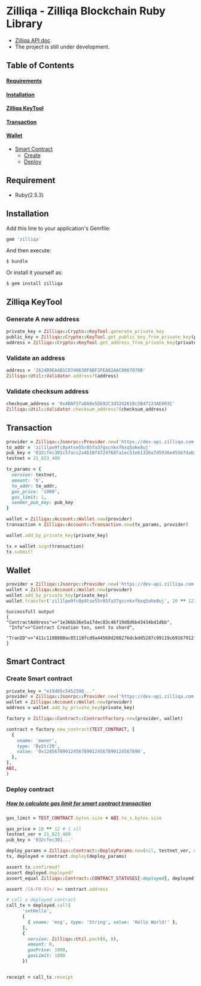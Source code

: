 # Zilliqa - Zilliqa Blockchain Ruby Library

- [Zilliqa API doc](https://apidocs.zilliqa.com/)
- The project is still under development.



## Table of Contents

<!-- TOC depthFrom:1 depthTo:6 withLinks:1 orderedList:0 -->

#### [Requirements](#requirement)
#### [Installation](#installation)
#### [Zilliqa KeyTool](#zilliqa-keytool)
#### [Transaction](#transaction-z)
#### [Wallet](#wallet-z)
- [Smart Contract](#contract)
    - [Create](#contract-create)
    - [Deploy](#contract-deploy)

<!-- /TOC -->



## <a name="requirement"></a>Requirement

- Ruby(2.5.3)



## <a name="installation"></a>Installation

Add this line to your application's Gemfile:

```ruby
gem 'zilliqa'
```

And then execute:

    $ bundle

Or install it yourself as:

    $ gem install zilliqa



## <a name="zilliqa-keytool"></a>Zilliqa KeyTool

### Generate A new address
```ruby
private_key = Zilliqa::Crypto::KeyTool.generate_private_key
public_key = Zilliqa::Crypto::KeyTool.get_public_key_from_private_key(private_key)
address = Zilliqa::Crypto::KeyTool.get_address_from_private_key(private_key)
```

### Validate an address
```ruby
address = '2624B9EA4B1CD740630F6BF2FEA82AAC0067070B'
Zilliqa::Util::Validator.address?(address)
```

### Validate checksum address
```ruby
checksum_address = '0x4BAF5faDA8e5Db92C3d3242618c5B47133AE003C'
Zilliqa::Util::Validator.checksum_address?(checksum_address)
```


## <a name="transaction-z"></a>Transaction

```ruby
provider = Zilliqa::Jsonrpc::Provider.new('https://dev-api.zilliqa.com')
to_addr = 'zil1lpw9fc8p4tse55r85fa37gscnkxf6xq5ahe8uj'
pub_key = '032cfec301c57acc2a4b18f47247687a1ec51e61336a7d5936e455b7dab3ae712e'
testnet = 21_823_489

tx_params = {
  version: testnet,
  amount: '0',
  to_addr: to_addr,
  gas_price: '1000',
  gas_limit: 1,
  sender_pub_key: pub_key
}

wallet = Zilliqa::Account::Wallet.new(provider)
transaction = Zilliqa::Account::Transaction.new(tx_params, provider)

wallet.add_by_private_key(private_key)

tx = wallet.sign(transaction)
tx.submit!
```

## <a name="wallet-z"></a>Wallet

```ruby
provider = Zilliqa::Jsonrpc::Provider.new('https://dev-api.zilliqa.com')
wallet = Zilliqa::Account::Wallet.new(provider)
wallet.add_by_private_key(private_key)
wallet.transfer('zil1lpw9fc8p4tse55r85fa37gscnkxf6xq5ahe8uj', 10 ** 12)
```

```
Successfull output
{
"ContractAddress"=>"1e366b36e5a17dec83c46f19d8d6b43434bd1dbb",
 "Info"=>"Contract Creation txn, sent to shard",
 "TranID"=>"411c1108800ac85118fcd9a44568d208276dcbdd5287c99119c69167912f344a"
}
```

## <a name="contract"> </a>Smart Contract


### <a name="contract-create"> </a>Create Smart contract
```ruby
private_key = "e19d05c5452598..."
provider = Zilliqa::Jsonrpc::Provider.new('https://dev-api.zilliqa.com')
wallet = Zilliqa::Account::Wallet.new(provider)
address = wallet.add_by_private_key(private_key)

factory = Zilliqa::Contract::ContractFactory.new(provider, wallet)

contract = factory.new_contract(TEST_CONTRACT, [
  {
    vname: 'owner',
    type: 'ByStr20',
    value: '0x124567890124567890124567890124567890',
  },
],
ABI,
)
```

### <a name="contract-deploy"> </a>Deploy contract

##### [How to calculate gas limit for smart contract transaction](https://drive.google.com/file/d/1c0EJXELVe_MxhULPuJgwGvxFGenG7fmK/view?usp=sharing)

```ruby
gas_limit = TEST_CONTRACT.bytes.size + ABI.to_s.bytes.size
```

```ruby
gas_price = 10 ** 12 # 1 zil
testnet_ver = 21_823_489
pub_key = '032cfec301...'

deploy_params = Zilliqa::Contract::DeployParams.new(nil, testnet_ver, nil, gas_price, gas_limit, pub_key)
tx, deployed = contract.deploy(deploy_params)

assert tx.confirmed?
assert deployed.deployed?
assert_equal Zilliqa::Contract::CONTRACT_STATUSES[:deployed], deployed.status

assert /[A-F0-9]+/ =~ contract.address

# call a deployed contract
call_tx = deployed.call(
      'setHello',
      [
        { vname: 'msg', type: 'String', value: 'Hello World!' },
      ],
      {
        version: Zilliqa::Util.pack(8, 8),
        amount: 0,
        gasPrice: 1000,
        gasLimit: 1000
      })


receipt = call_tx.receipt
```
